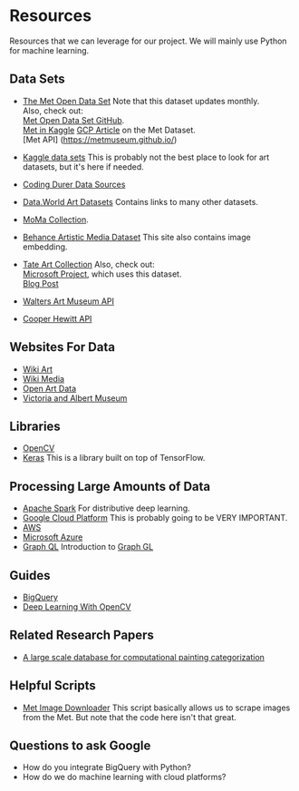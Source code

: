 # Resources

Resources that we can leverage for our project. We will mainly use Python for machine learning.

## Data Sets
  * [The Met Open Data Set](https://console.cloud.google.com/marketplace/details/the-metropolitan-museum-of-art/the-met-public-domain-art-works?filter=solution-type:dataset&id=85a51186-8766-4379-a558-4d721e3a1190) Note that this dataset updates monthly.   
  Also, check out:  
   [Met Open Data Set GitHub](https://github.com/metmuseum/openaccess).  
   [Met in Kaggle](https://www.kaggle.com/metmuseum/the-met)
   [GCP Article](https://cloud.google.com/blog/products/gcp/when-art-meets-big-data-analyzing-200000-items-from-the-met-collection-in-bigquery) on the Met Dataset.  
   [Met API] (https://metmuseum.github.io/)

  * [Kaggle data sets](https://www.kaggle.com/datasets?sortBy=relevance&group=public&search=art&page=1&pageSize=20&size=sizeAll&filetype=fileTypeAll&license=licenseAll&fbclid=IwAR1d8cGImamMP_GqtUAP3ndsDmYjrq_XP_R04opfgaYiQqR1eqwljDlNxcM) This is probably not the best place to look for art datasets, but it's here if needed.

  * [Coding Durer Data Sources](http://codingdurer.de/data.html)

  * [Data.World Art Datasets](https://data.world/datasets/art) Contains links to many other datasets.

  * [MoMa Collection](https://github.com/MuseumofModernArt/collection). 

  * [Behance Artistic Media Dataset](https://bam-dataset.org/) This site also contains image embedding.

  * [Tate Art Collection](https://www.tate.org.uk/about-us/digital/collection-data) Also, check out:  
   [Microsoft Project](https://www.microsoft.com/inculture/arts/tate/), which uses this dataset.  
   [Blog Post](http://museumtwo.blogspot.com/2013/11/visualizing-tates-collection-what-open.html)

  * [Walters Art Museum API](https://api.thewalters.org/)

  * [Cooper Hewitt API](https://collection.cooperhewitt.org/api/)

## Websites For Data
  * [Wiki Art](https://www.wikiart.org/)
  * [Wiki Media](https://commons.wikimedia.org/wiki/Main_Page)
  * [Open Art Data](https://www.openartdata.org/search/label/datasets)
  * [Victoria and Albert Museum](https://www.vam.ac.uk/api)


## Libraries
  * [OpenCV](https://opencv.org/) 
  * [Keras](https://keras.io/) This is a library built on top of TensorFlow. 

## Processing Large Amounts of Data
  * [Apache Spark](https://spark.apache.org/) For distributive deep learning.
  * [Google Cloud Platform](https://cloud.google.com/) This is probably going to be VERY IMPORTANT.
  * [AWS](https://aws.amazon.com/) 
  * [Microsoft Azure](https://azure.microsoft.com/en-us/)
  * [Graph QL](https://graphql.org/) Introduction to [Graph GL](https://medium.freecodecamp.org/a-beginners-guide-to-graphql-86f849ce1bec)

## Guides
  * [BigQuery](https://cloud.google.com/bigquery/what-is-bigquery?_ga=2.68514329.-987780976.1546634905)
  * [Deep Learning With OpenCV](https://www.pyimagesearch.com/2017/08/21/deep-learning-with-opencv/)

## Related Research Papers
  * [A large scale database for computational painting categorization](https://www.researchgate.net/publication/272040931_Painting-91_A_large_scale_database_for_computational_painting_categorization)

## Helpful Scripts
  * [Met Image Downloader](https://github.com/trevorfiez/The-Metropolitan-Museum-of-Art-Image-Downloader) This script basically allows us to scrape images from the Met. But note that the code here isn't that great.

## Questions to ask Google
  * How do you integrate BigQuery with Python?
  * How do we do machine learning with cloud platforms? 